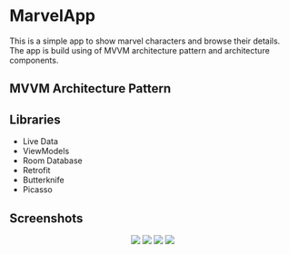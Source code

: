 # MarvelApp
This is a simple app to show marvel characters and browse their details. The app is build using of MVVM architecture pattern and architecture components.

## MVVM Architecture Pattern

## Libraries
   - Live Data
   - ViewModels
   - Room Database
   - Retrofit
   - Butterknife
   - Picasso
   
   ## Screenshots
   <p align="center">
  <img src="https://user-images.githubusercontent.com/16237969/63377280-12d27480-c390-11e9-90b8-be64294e4be0.png"/>
  <img src="https://user-images.githubusercontent.com/16237969/63377361-47463080-c390-11e9-95c6-cd1d8dfc9139.png"/>
  <img src="https://user-images.githubusercontent.com/16237969/63377674-d2272b00-c390-11e9-8164-279eb153ba57.png"/>
  <img src="https://user-images.githubusercontent.com/16237969/63377675-d2272b00-c390-11e9-901a-18e04282ff2d.png"/>
</p>
